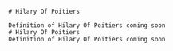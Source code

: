 
    # Hilary Of Poitiers

    Definition of Hilary Of Poitiers coming soon
    # Hilary Of Poitiers
    Definition of Hilary Of Poitiers coming soon
